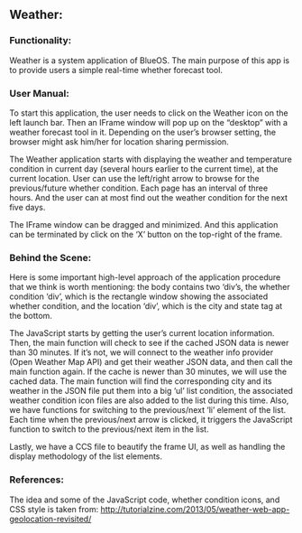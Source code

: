 ## Weather:

### Functionality: 
Weather is a system application of BlueOS. The main purpose of this app is to provide users a simple real-time whether forecast tool.

### User Manual:
To start this application, the user needs to click on the Weather icon on the left launch bar. Then an IFrame window will pop up on the “desktop” with a weather forecast tool in it. Depending on the user’s browser setting, the browser might ask him/her for location sharing permission.

The Weather application starts with displaying the weather and temperature condition in current day (several hours earlier to the current time), at the current location. User can use the left/right arrow to browse for the previous/future whether condition. Each page has an interval of three hours. And the user can at most find out the weather condition for the next five days. 

The IFrame window can be dragged and minimized. And this application can be terminated by click on the ‘X’ button on the top-right of the frame. 

### Behind the Scene:
Here is some important high-level approach of the application procedure that we think is worth mentioning: the body contains two ‘div’s, the whether condition ‘div’, which is the rectangle window showing the associated whether condition, and the location ‘div’, which is the city and state tag at the bottom.

The JavaScript starts by getting the user’s current location information. Then, the main function will check to see if the cached JSON data is newer than 30 minutes. If it’s not, we will connect to the weather info provider (Open Weather Map API) and get their weather JSON data, and then call the main function again. If the cache is newer than 30 minutes, we will use the cached data. The main function will find the corresponding city and its weather in the JSON file put them into a big ‘ul’ list condition, the associated weather condition icon files are also added to the list during this time. Also, we have functions for switching to the previous/next ‘li’ element of the list. Each time when the previous/next arrow is clicked, it triggers the JavaScript function to switch to the previous/next item in the list.

Lastly, we have a CCS file to beautify the frame UI, as well as handling the display methodology of the list elements.

### References:
The idea and some of the JavaScript code, whether condition icons, and CSS style is taken from: http://tutorialzine.com/2013/05/weather-web-app-geolocation-revisited/

